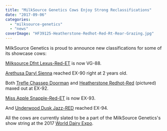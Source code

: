 ```yaml
---
title: "MilkSource Genetics Cows Enjoy Strong Reclassifications"
date: "2017-09-06"
categories: 
  - "milksource-genetics"
  - "news"
coverImage: "HF39125-Heatherstone-Redhot-Red-Rt-Rear-Grazing.jpg"
---
```


MilkSource Genetics is proud to announce new classifications for some of its showcase cows:

[Milksource Dfnt Lexus-Red-ET](http://bit.ly/2wCQeLS) is now VG-88.

[Arethusa Daryl Sienna](http://bit.ly/2w3z2M9) reached EX-90 right at 2 years old.

Both [Trefle Chassep Doorman](http://bit.ly/2w3sqNz) and [Heatherstone Redhot-Red](http://bit.ly/2gDkWeB) (pictured) maxed out at EX-92.

[Miss Apple Snapple-Red-ET](http://bit.ly/2w3wGwM) is now EX-93.

And [Underwood Dusk Jazz-RED](http://bit.ly/2xM0PTf) reached EX-94.

All the cows are currently slated to be a part of the MilkSource Genetics's show string at the 2017 [World Dairy Expo](https://worlddairyexpo.com/).
